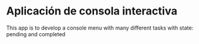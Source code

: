 # Aplicación de consola interactiva

This app is to develop a console menu with many different tasks with state: pending and completed
